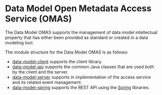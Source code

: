 <!-- SPDX-License-Identifier: CC-BY-4.0 -->
<!-- Copyright Contributors to the ODPi Egeria project. -->

# Data Model Open Metadata Access Service (OMAS)

The Data Model OMAS supports the management of data model intellectual
property that has either been provided as standard or created in a
data modeling tool.

The module structure for the Data Model OMAS is as follows:

* [data-model-client](data-model-client) supports the client library.
* [data-model-api](data-model-api) supports the common Java classes that are used both by the client and the server.
* [data-model-server](data-model-server) supports in implementation of the access service and its related event management.
* [data-model-spring](data-model-spring) supports the REST API using the [Spring](../../../developer-resources/Spring.md) libraries.

